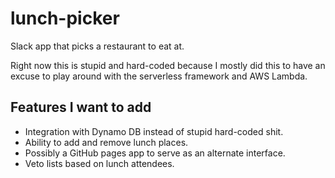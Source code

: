 # lunch-picker

Slack app that picks a restaurant to eat at.

Right now this is stupid and hard-coded because I mostly did this to have an
excuse to play around with the serverless framework and AWS Lambda.

## Features I want to add

* Integration with Dynamo DB instead of stupid hard-coded shit.
* Ability to add and remove lunch places.
* Possibly a GitHub pages app to serve as an alternate interface.
* Veto lists based on lunch attendees.
